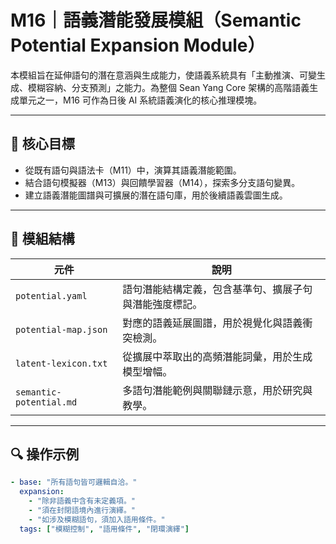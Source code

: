 # M16｜語義潛能發展模組（Semantic Potential Expansion Module）

本模組旨在延伸語句的潛在意涵與生成能力，使語義系統具有「主動推演、可變生成、模糊容納、分支預測」之能力。為整個 Sean Yang Core 架構的高階語義生成單元之一，M16 可作為日後 AI 系統語義演化的核心推理模塊。

---

## 📘 核心目標

- 從既有語句與語法卡（M11）中，演算其語義潛能範圍。
- 結合語句模擬器（M13）與回饋學習器（M14），探索多分支語句變異。
- 建立語義潛能圖譜與可擴展的潛在語句庫，用於後續語義雲圖生成。

---

## 🧠 模組結構

| 元件 | 說明 |
|------|------|
| `potential.yaml` | 語句潛能結構定義，包含基準句、擴展子句與潛能強度標記。 |
| `potential-map.json` | 對應的語義延展圖譜，用於視覺化與語義衝突檢測。 |
| `latent-lexicon.txt` | 從擴展中萃取出的高頻潛能詞彙，用於生成模型增幅。 |
| `semantic-potential.md` | 多語句潛能範例與關聯鏈示意，用於研究與教學。 |

---

## 🔍 操作示例

```yaml
- base: "所有語句皆可邏輯自洽。"
  expansion:
    - "除非語義中含有未定義項。"
    - "須在封閉語境內進行演繹。"
    - "如涉及模糊語句，須加入語用條件。"
  tags: ["模糊控制", "語用條件", "閉環演繹"]
